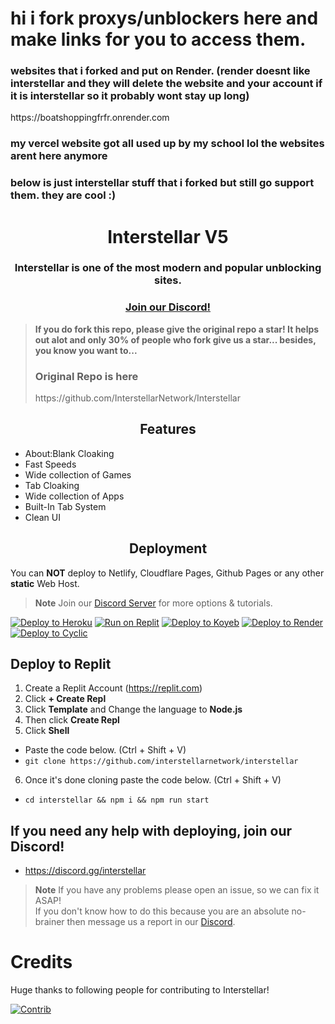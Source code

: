 <h1>hi i fork proxys/unblockers here and make links for you to access them.</h1>                           

<h3> websites that i forked and put on Render. (render doesnt like interstellar and they will delete the website and your account if it is interstellar so it probably wont stay up long)</h3> https://boatshoppingfrfr.onrender.com

<h3>my vercel website got all used up by my school lol
the websites arent here anymore

<h3>below is just interstellar stuff that i forked but still go support them. they are cool :)</h3>

<div align="center">
    <h1>Interstellar V5</h1>
    <h3>Interstellar is one of the most modern and popular unblocking sites.</h3>
    
### [Join our Discord!](https://discord.gg/interstellar)
</div>

> **If you do fork this repo, please give the original repo a star! It helps out alot and only 30% of people who fork give us a star... besides, you know you want to...**
> <h3>Original Repo is here</h3> https://github.com/InterstellarNetwork/Interstellar

<h2 align="center">Features</h2>
<ul>
    <li>About:Blank Cloaking</li>
    <li>Fast Speeds</li>
    <li>Wide collection of Games</li>
    <li>Tab Cloaking</li>
    <li>Wide collection of Apps</li>
    <li>Built-In Tab System</li>
    <li>Clean UI</li>
</ul>

<h2 align="center">Deployment</h2>

You can **NOT** deploy to Netlify, Cloudflare Pages, Github Pages or any other **static** Web Host.

> **Note**
> Join our [Discord Server](https://discord.gg/interstellar) for more options & tutorials.

<a target="_blank" href="https://heroku.com/deploy/?template=https://github.com/interstellarnetwork/interstellar"><img alt="Deploy to Heroku" src="https://binbashbanana.github.io/deploy-buttons/buttons/remade/heroku.svg"></a>
<a target="_blank" href="https://replit.com/github/interstellarnetwork/interstellar"><img alt="Run on Replit" src="https://binbashbanana.github.io/deploy-buttons/buttons/remade/replit.svg"></a>
<a target="_blank" href="https://app.koyeb.com/deploy?type=git&repository=github.com/interstellarnetwork/interstellar"><img alt="Deploy to Koyeb" src="https://binbashbanana.github.io/deploy-buttons/buttons/remade/koyeb.svg"></a>
<a target="_blank" href="https://render.com/deploy?repo=https://github.com/InterstellarNetwork/IN-Render"><img alt="Deploy to Render" src="https://binbashbanana.github.io/deploy-buttons/buttons/remade/render.svg"></a>
<a target="_blank" href="https://app.cyclic.sh/api/app/deploy/interstellarnetwork/Interstellar"><img alt="Deploy to Cyclic" src="https://binbashbanana.github.io/deploy-buttons/buttons/remade/cyclic.svg"></a>

## Deploy to Replit
1. Create a Replit Account (https://replit.com)
2. Click **+ Create Repl**
3. Click **Template** and Change the language to **Node.js**
4. Then click **Create Repl**
5. Click **Shell**
- Paste the code below. (Ctrl + Shift + V)
- `git clone https://github.com/interstellarnetwork/interstellar`
6. Once it's done cloning paste the code below. (Ctrl + Shift + V)
- ``cd interstellar && npm i && npm run start``

## If you need any help with deploying, join our Discord!
- https://discord.gg/interstellar

> **Note**
> If you have any problems please open an issue, so we can fix it ASAP!<br>
> If you don't know how to do this because you are an absolute no-brainer then message us a report in our [Discord](https://discord.gg/interstellar).

# Credits
Huge thanks to following people for contributing to Interstellar!

[![Contrib](https://contrib.rocks/image?repo=InterstellarNetwork/Interstellar)](https://github.com/InterstellarNetwork/Interstellar/graphs/contributors)
